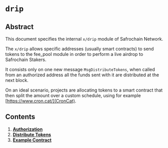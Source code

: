 <!--
order: 0
title: "Drip Overview"
parent:
  title: "drip"
-->

# `drip`

## Abstract

This document specifies the internal `x/drip` module of Safrochain Network.

The `x/drip` allows specific addresses (usually smart contracts) to send tokens to the fee_pool module in order to perform a live airdrop to Safrochain Stakers.

It consists only on one new message `MsgDistributeTokens`, when called from an authorized address all the funds sent with it are distributed at the next block. 

On an ideal scenario, projects are allocating tokens to a smart contract that then split the amount over a custom schedule, using for example [https://www.cron.cat/](CronCat).

## Contents

1. **[Authorization](01_authorization.md)**
2. **[Distribute Tokens](02_distribute_tokens.md)**
3. **[Example Contract](03_example.md)**